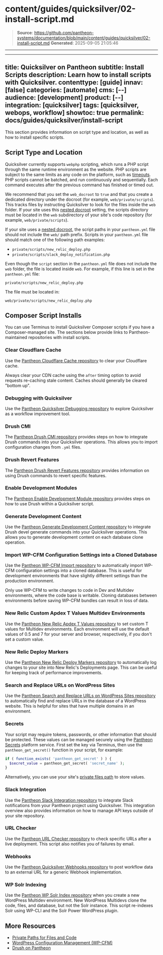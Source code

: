 # content/guides/quicksilver/02-install-script.md

> **Source**: https://github.com/pantheon-systems/documentation/blob/main/content/guides/quicksilver/02-install-script.md
> **Generated**: 2025-09-05 21:05:46

---

---
title: Quicksilver on Pantheon
subtitle: Install Scripts
description: Learn how to install scripts with Quicksilver.
contenttype: [guide]
innav: [false]
categories: [automate]
cms: [--]
audience: [development]
product: [--]
integration: [quicksilver]
tags: [quicksilver, webops, workflow]
showtoc: true
permalink: docs/guides/quicksilver/install-script
---

This section provides information on script type and location, as well as how to install specific scripts.

## Script Type and Location

Quicksilver currently supports `webphp` scripting, which runs a PHP script through the same runtime environment as the website. PHP scripts are subject to the same limits as any code on the platform, such as [timeouts](/timeouts). PHP scripts cannot be batched, and run continuously and sequentially. Each command executes after the previous command has finished or timed out.

We recommend that you set the `web_docroot` to `true` and that you create a dedicated directory under the docroot (for example, `web/private/scripts`). This tracks files by instructing Quicksilver to look for the files inside the `web` folder. If your site uses this [nested docroot](/nested-docroot) setting, the scripts directory must be located in the `web` subdirectory of your site's code repository (for example, `web/private/scripts`).

<Alert type="info" title="Nested Docroots">

If your site uses a [nested docroot](/nested-docroot), the script paths in your `pantheon.yml` file should not include the `web/` path prefix. Scripts in your `pantheon.yml` file should match one of the following path examples:

- `private/scripts/new_relic_deploy.php`
- `private/scripts/slack_deploy_notification.php`

Even though the `script` section in the `pantheon.yml` file does not include the `web` folder, the file is located inside `web`. For example, if this line is set in the `pantheon.yml` file:

`private/scripts/new_relic_deploy.php`

The file must be located in:

`web/private/scripts/new_relic_deploy.php`

</Alert>

## Composer Script Installs

You can use Terminus to install Quicksilver Composer scripts if you have a Composer-managed site. The sections below provide links to Pantheon-maintained repositories with install scripts.



### Clear Cloudflare Cache

Use the [Pantheon Cloudflare Cache repository](https://github.com/pantheon-systems/quicksilver-examples/tree/main/cloudflare_cache) to clear your Cloudflare cache.

<Alert title="Note" type="info" >

Always clear your CDN cache using the `after` timing option to avoid requests re-caching stale content. Caches should generally be cleared "bottom up".

</Alert>

### Debugging with Quicksilver

Use the [Pantheon Quicksilver Debugging repository](https://github.com/pantheon-quicksilver/debugging-example) to explore Quicksilver as a workflow improvement tool.

### Drush CMI

The [Pantheon Drush CMI repository](https://github.com/pantheon-systems/quicksilver-examples/tree/main/drush_config_import) provides steps on how to integrate Drush commands into your Quicksilver operations. This allows you to import configuration changes from `.yml` files.

### Drush Revert Features

The [Pantheon Drush Revert Features repository](https://github.com/pantheon-systems/quicksilver-examples/tree/main/drush_revert_features) provides information on using Drush commands to revert specific features.

### Enable Development Modules

The [Pantheon Enable Development Module repository](https://github.com/pantheon-systems/quicksilver-examples/tree/main/enable_dev_modules) provides steps on how to use Drush within a Quicksilver script.

### Generate Development Content

Use the [Pantheon Generate Development Content repository](https://github.com/pantheon-systems/quicksilver-examples/tree/main/generate_dev_content) to integrate Drush devel generate commands into your Quicksilver operations. This allows you to generate development content on each database clone operation.

### Import WP-CFM Configuration Settings into a Cloned Database

Use the [Pantheon WP-CFM Import repository](https://github.com/pantheon-systems/quicksilver-examples/tree/main/wp_cfm_import) to automatically import WP-CFM configuration settings into a cloned database. This is useful for development environments that have slightly different settings than the production environment.

<Alert title="Note" type="info">

Only use WP-CFM to write changes to code in Dev and Multidev environments, where the code base is writable. Cloning databases between environments before saving WP-CFM bundles can result in loss of data.

</Alert>

### New Relic Custom Apdex T Values Multidev Environments

Use the [Pantheon New Relic Apdex T Values repository](https://github.com/pantheon-quicksilver/new-relic-apdex-t) to set custom T values for Multidev environments. Each environment will use the default values of 0.5 and 7 for your server and browser, respectively, if you don't set a custom value.

### New Relic Deploy Markers

Use the [Pantheon New Relic Deploy Markers repository](https://github.com/pantheon-systems/quicksilver-examples/tree/main/new_relic_deploy) to automatically log changes to your site into New Relic's Deployments page. This can be useful for keeping track of performance improvements.

### Search and Replace URLs on WordPress Sites

Use the [Pantheon Search and Replace URLs on WordPress Sites repository](https://github.com/pantheon-systems/quicksilver-examples/tree/main/wp_search_replace) to automatically find and replace URLs in the database of a WordPress website. This is helpful for sites that have multiple domains in an environment.

### Secrets

Your script may require tokens, passwords, or other information that should be protected. These values can be managed securely using the [Pantheon Secrets](/guides/secrets) platform service. First set the key via Terminus, then use the `pantheon_get_secret()` function in your script, for example:

```php
if ( function_exists( 'pantheon_get_secret' ) ) {
  $secret_value = pantheon_get_secret( 'secret_name' );
}
```

Alternatively, you can use your site's [private files path](/guides/secure-development/private-paths#private-path-for-files) to store values.

### Slack Integration

Use the [Pantheon Slack Integration repository](https://github.com/pantheon-systems/quicksilver-examples/tree/main/slack_notification) to integrate Slack notifications from your Pantheon project using Quicksilver. This integration overview also provides information on how to manage API keys outside of your site repository.

### URL Checker

Use the [Pantheon URL Checker repository](https://github.com/pantheon-systems/quicksilver-examples/tree/main/url_checker) to check specific URLs after a live deployment. This script also notifies you of failures by email.

### Webhooks

Use the [Pantheon Quicksilver Webhooks repository](https://github.com/pantheon-systems/quicksilver-examples/tree/main/webhook) to post workflow data to an external URL for a generic Webhook implementation.

### WP Solr Indexing

Use the [Pantheon WP Solr Index repository](https://github.com/pantheon-systems/quicksilver-examples/tree/main/wp_solr_index) when you create a new WordPress Multidev environment. New WordPress Multidevs clone the code, files, and database, but not the Solr instance. This script re-indexes Solr using WP-CLI and the Solr Power WordPress plugin.

## More Resources

- [Private Paths for Files and Code](/guides/secure-development/private-paths)
- [WordPress Configuration Management (WP-CFM)](/guides/wordpress-configurations/wp-cfm)
- [Drush on Pantheon](/guides/drush)
